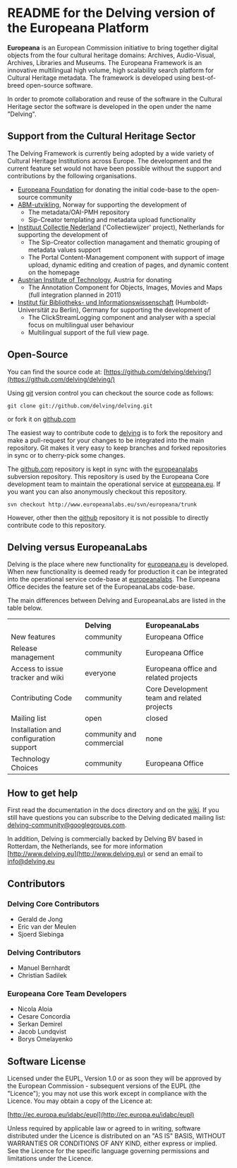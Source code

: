 # README for the Delving version of the Europeana Platform #

**Europeana** is an European Commission initiative to bring together digital objects from the four cultural heritage domains: Archives, Audio-Visual, Archives, Libraries and Museums. The Europeana Framework is an innovative multilingual high volume, high scalability search platform for Cultural Heritage metadata. The framework is developed using best-of-breed open-source software.

In order to promote collaboration and reuse of the software in the Cultural Heritage sector the software is developed in the open under the name "Delving".

## Support from the Cultural Heritage Sector ##

The Delving Framework is currently being adopted by a wide variety of Cultural Heritage Institutions across Europe. The development and the current feature set would not have been possible without the support and contributions by the following organisations.

* [Europeana Foundation](http://www.europeana.eu) for donating the initial code-base to the open-source community
* [ABM-utvikling](http://www.abm-utvikling.no/), Norway for supporting the development of
	* The metadata/OAI-PMH repository
	* Sip-Creator templating and metadata upload functionality
* [Instituut Collectie Nederland](http://www.icn.nl/) ('Collectiewijzer' project), Netherlands for supporting the development of
	* The Sip-Creator collection managament and thematic grouping of metadata values support
	* The Portal Content-Management component with support of image upload, dynamic editing and creation of pages, and dynamic content on the homepage
* [Austrian Institute of Technology](http://www.ait.ac.at/), Austria for donating
	* The Annotation Component for Objects, Images, Movies and Maps (full integration planned in 2011)
* [Institut für Bibliotheks- und Informationswissenschaft](http://www.ibi.hu-berlin.de/) (Humboldt-Universität zu Berlin), Germany for supporting the development of
	* The ClickStreamLogging component and analyser with a special focus on multilingual user behaviour
	* Multilingual support of the full view page.


## Open-Source ##

You can find the source code at: [https://github.com/delving/delving/](https://github.com/delving/delving/)

Using [git] version control you can checkout the source code as follows:

	git clone git://github.com/delving/delving.git

or fork it on [github.com][delving]

The easiest way to contribute code to [delving] is to fork the repository and make a pull-request for your changes to be integrated into the main repository. Git makes it very easy to keep  branches and forked repositories in sync or to cherry-pick some changes.

The [github.com][github] repository is kept in sync with the [europeanalabs] subversion repository. This repository is used by the Europeana Core development team to maintain the operational service at [europeana.eu]. If you want you can also anonymously checkout this repository.

	svn checkout http://www.europeanalabs.eu/svn/europeana/trunk

However, other then the [github] repository it is not possible to directly contribute code to this repository.

## Delving versus EuropeanaLabs ##

Delving is the place where new functionality for [europeana.eu] is developed. When new functionality is deemed ready for production it can be integrated into the operational service code-base at [europeanalabs]. The Europeana Office decides the feature set of the EuropeanaLabs code-base.

The main differences between Delving and EuropeanaLabs are listed in the table below.

<table>
    <tr>
	    <th></th>
        <th align="left">Delving</th>
		<th align="left">EuropeanaLabs</th>
    </tr>
    <tr>
		<td>New features</td>
		<td>community</td>
		<td>Europeana Office</td>
	</tr>
    <tr>
		<td>Release management</td>
		<td>community</td>
		<td>Europeana Office</td>
	</tr>
	<tr>
		<td>Access to issue tracker and wiki</td>
		<td>everyone</td>
		<td>Europeana office and related projects</td>
	</tr>
	<tr>
		<td>Contributing Code</td>
		<td>community</td>
		<td>Core Development team and related projects</td>
	</tr>
	<tr>
		<td>Mailing list</td>
		<td>open</td>
		<td>closed</td>
	</tr>
	<tr>
		<td>Installation and configuration support</td>
		<td>community and commercial</td>
		<td>none</td>
	</tr>
	<tr>
		<td>Technology Choices</td>
		<td>community</td>
		<td>Europeana Office</td>
	</tr>
</table>

## How to get help ##

First read the documentation in the docs directory and on the [wiki](https://github.com/delving/delving/wikis). If you still have questions you can subscribe to the Delving dedicated mailing list: [delving-community@googlegroups.com][delving-mailinglist].

In addition, Delving is commercially backed by Delving BV based in Rotterdam, the Netherlands, see for more information [http://www.delving.eu](http://www.delving.eu) or send an email to  info@delving.eu

## Contributors ##

### Delving Core Contributors ###

* Gerald de Jong
* Eric van der Meulen
* Sjoerd Siebinga

### Delving Contributors ###

* Manuel Bernhardt
* Christian Sadilek

### Europeana Core Team Developers ###

* Nicola Aloia
* Cesare Concordia
* Serkan Demirel
* Jacob Lundqvist
* Borys Omelayenko

## Software License ##

Licensed under the EUPL, Version 1.0 or as soon they
will be approved by the European Commission - subsequent
versions of the EUPL (the "Licence");
you may not use this work except in compliance with the
Licence.
You may obtain a copy of the Licence at:

[http://ec.europa.eu/idabc/eupl](http://ec.europa.eu/idabc/eupl)

Unless required by applicable law or agreed to in
writing, software distributed under the Licence is
distributed on an "AS IS" BASIS,
WITHOUT WARRANTIES OR CONDITIONS OF ANY KIND, either
express or implied.
See the Licence for the specific language governing
permissions and limitations under the Licence.

[http://ec.europa.eu/idabc/eupl]: http://ec.europa.eu/idabc/eupl "EUPL license"
[delving]: https://github.com/delving/delving "delving github repository"
[github]: http://www.github.com "github.com"
[europeanalabs-svn]: http://www.europeanalabs.eu/svn/europeana/trunk "europeana labs SVN repository"
[europeanalabs]: http://www.europeanalabs.eu "europeanaLabs.eu"
[git]: http://git-scm.com/ "Git"
[europeana.eu]: http://www.europeana.eu "europeana home"
[delving-mailinglist]: http://groups.google.com/group/delving-community "delving mailing list"
